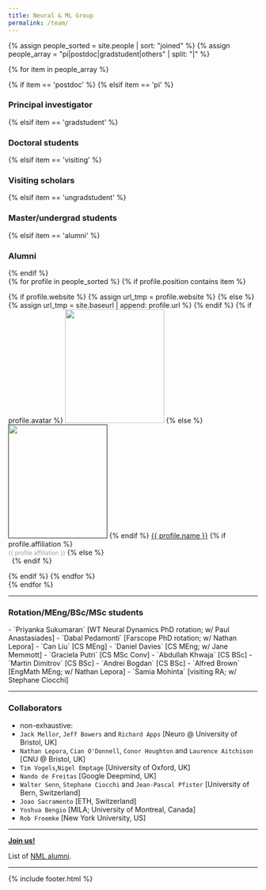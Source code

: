 ```yaml
---
title: Neural & ML Group
permalink: /team/
---
```


{% assign people_sorted = site.people | sort: "joined" %}
{% assign people_array = "pi|postdoc|gradstudent|others" | split: "|" %}


<!--
  {% assign people_array = "pi|postdoc|gradstudent|others" | split: "|" %}
  
{% assign people_sorted = site.people | sort: "joined" %}
<ul>
{% for y in yearsSorted %}
  <li>{{ y.name }}
    <ul>
      {% assign yearTitlesSorted = y.items | sort: "title" %}
      {% for t in yearTitlesSorted %}
      <li>{{ t.title }}</li>
      {% endfor %}
    </ul>
  </li>
{% endfor %}
</ul>-->

{% for item in people_array %}

<div class="pos_header">
{% if item == 'postdoc' %}
<!--<h3>Postdoctoral research associates</h3>-->
 {% elsif item == 'pi' %}
<h3>Principal investigator</h3>
 {% elsif item == 'gradstudent' %}
<h3>Doctoral students</h3>
{% elsif item == 'visiting' %}
<h3>Visiting scholars</h3>
 {% elsif item == 'ungradstudent' %}
<h3>Master/undergrad students</h3>
{% elsif item == 'alumni' %}
<h3>Alumni</h3>
{% endif %}
</div>

<div class="content list people">
  {% for profile in people_sorted %}
    {% if profile.position contains item %}
    <div class="list-item-people">
      <p class="list-post-title">
        {% if profile.website %}
          {% assign url_tmp = profile.website %}
        {% else %}
          {% assign url_tmp = site.baseurl | append: profile.url %}
        {% endif %}
        {% if profile.avatar %}
        <a href="{{url_tmp}}"><img width="200" height="230" src="{{site.baseurl}}/images/people/{{profile.avatar}}"></a>
        {% else %}
        <a href=""><img width="200" height="230" src="http://evansheline.com/wp-content/uploads/2011/02/facebook-Storm-Trooper.jpg"></a>
        {% endif %}
        <a class="name" href="{{url_tmp}}">{{ profile.name }}</a>
        {% if profile.affiliation %}
          <br><small><span style="color:#9d9d9d">{{ profile.affiliation }}</span></small>
        {% else %}
          <br><small><span style="color:#FFFFFF">.</span></small>
        {% endif %}
      </p>
    </div>
    {% endif %}
  {% endfor %}
</div>
{% endfor %}
<hr>
<div class="pos_header">
<h3>Rotation/MEng/BSc/MSc students</h3>
</div>
- `Priyanka Sukumaran` [WT Neural Dynamics PhD rotation; w/ Paul Anastasiades]
- `Dabal Pedamonti` [Farscope PhD rotation; w/ Nathan Lepora]
- `Can Liu` [CS MEng]
- `Daniel Davies` [CS MEng; w/ Jane Memmott]
- `Graciela Putri` [CS MSc Conv]
- `Abdullah Khwaja` [CS BSc]
- `Martin Dimitrov` [CS BSc]
- `Andrei Bogdan` [CS BSc]
- `Alfred Brown` [EngMath MEng; w/ Nathan Lepora]
- `Samia Mohinta` [visiting RA; w/ Stephane Ciocchi]
<hr>
<div class="pos_header">
<h3>Collaborators</h3>
</div>

- non-exhaustive:
- `Jack Mellor`, `Jeff Bowers` and `Richard Apps` [Neuro @ University of Bristol, UK]
- `Nathan Lepora`, `Cian O'Donnell`, `Conor Houghton` and `Laurence Aitchison` [CNU @ Bristol, UK]
- `Tim Vogels`,`Nigel Emptage` [University of Oxford, UK]
- `Nando de Freitas` [Google Deepmind, UK]
- `Walter Senn`, `Stephane Ciocchi​` and `Jean-Pascal Pfister` [University of Bern, Switzerland]
- `Joao Sacramento` [ETH, Switzerland]
- `Yoshua Bengio` [MILA; University of Montreal, Canada]
- `Rob Froemke` [New York University, US]


<hr>
<a href="https://bristolcnu.github.io/joinus" target="_blank"><b>Join us!</b></a> <br>

List of [NML alumni](/people/alumni).

<hr>

{% include footer.html %}


